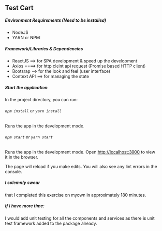 ## Test Cart

##### Environment Requirements (Need to be installed)

- NodeJS
- YARN or NPM

##### Framework/Libraries & Dependencies

- ReactJS ==> for SPA development & speed up the development
- Axios ====> for http cleint api request (Promise based HTTP client)
- Bootsrap ==> for the look and feel (user interface)
- Context API ==> for managing the state

##### Start the application

In the project directory, you can run:

###### `npm install` or `yarn install`

Runs the app in the development mode.

###### `npm start` or `yarn start`

Runs the app in the development mode.
Open [http://localhost:3000](http://localhost:3000) to view it in the browser.

The page will reload if you make edits.
You will also see any lint errors in the console.

##### I solemnly swear

that I completed this exercise on myown in approximately 180 minutes.

##### If I have more time:

I would add unit testing for all the components and services as there is unit test framework added to the package already.
